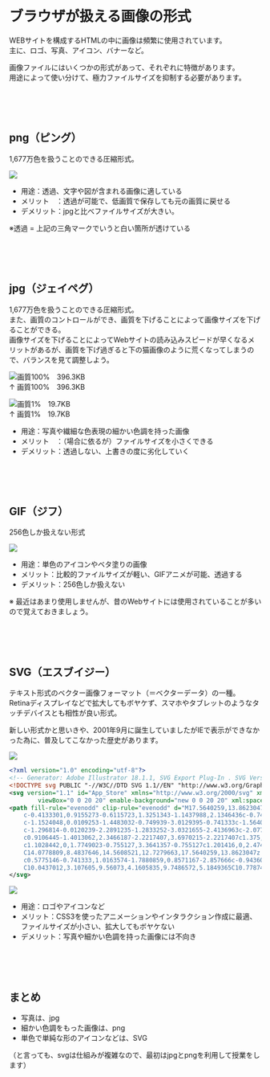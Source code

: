 # ブラウザが扱える画像の形式

WEBサイトを構成するHTMLの中に画像は頻繁に使用されています。  
主に、ロゴ、写真、アイコン、バナーなど。


画像ファイルにはいくつかの形式があって、それぞれに特徴があります。  
用途によって使い分けて、極力ファイルサイズを抑制する必要があります。

<br><br><br>

## png（ピング）

1,677万色を扱うことのできる圧縮形式。


![](https://laro.jp/lesson/images/lesson-html-pngjpgsvg1.png)

- 用途：透過、文字や図が含まれる画像に適している
- メリット　：透過が可能で、低画質で保存しても元の画質に戻せる
- デメリット：jpgと比べファイルサイズが大きい。

※透過 = 上記の三角マークでいうと白い箇所が透けている

<br><br><br>

## jpg（ジェイペグ）

1,677万色を扱うことのできる圧縮形式。  
また、画質のコントロールができ、画質を下げることによって画像サイズを下げることができる。  
画像サイズを下げることによってWebサイトの読み込みスピードが早くなるメリットがあるが、画質を下げ過ぎると下の猫画像のように荒くなってしまうので、バランスを見て調整しよう。


![画質100%　396.3KB](https://laro.jp/lesson/images/lesson-html-pngjpgsvg2.jpg)  
↑ 画質100%　396.3KB

![画質1%　19.7KB](https://laro.jp/lesson/images/lesson-html-pngjpgsvg3.jpg)  
↑ 画質1%　19.7KB

- 用途：写真や繊細な色表現の細かい色調を持った画像
- メリット　：（場合に依るが）ファイルサイズを小さくできる
- デメリット：透過しない、上書きの度に劣化していく

<br><br><br>

## GIF（ジフ）

256色しか扱えない形式

![](https://laro.jp/lesson/images/lesson-html-pngjpgsvg4.png)


- 用途：単色のアイコンやベタ塗りの画像
- メリット：比較的ファイルサイズが軽い、GIFアニメが可能、透過する
- デメリット：256色しか扱えない

※ 最近はあまり使用しませんが、昔のWebサイトには使用されていることが多いので覚えておきましょう。

<br><br><br>

## SVG（エスブイジー）

テキスト形式のベクター画像フォーマット（＝ベクターデータ）の一種。  
Retinaディスプレイなどで拡大してもボヤケず、スマホやタブレットのようなタッチデバイスとも相性が良い形式。

新しい形式かと思いきや、2001年9月に誕生していましたがIEで表示ができなかった為に、普及してこなかった歴史があります。



![](https://laro.jp/lesson/images/lesson-html-pngjpgsvg5.png)



```xml
<?xml version="1.0" encoding="utf-8"?>
<!-- Generator: Adobe Illustrator 18.1.1, SVG Export Plug-In . SVG Version: 6.00 Build 0)  -->
<!DOCTYPE svg PUBLIC "-//W3C//DTD SVG 1.1//EN" "http://www.w3.org/Graphics/SVG/1.1/DTD/svg11.dtd">
<svg version="1.1" id="App_Store" xmlns="http://www.w3.org/2000/svg" xmlns:xlink="http://www.w3.org/1999/xlink" x="0px" y="0px"
        viewBox="0 0 20 20" enable-background="new 0 0 20 20" xml:space="preserve">
<path fill-rule="evenodd" clip-rule="evenodd" d="M17.5640259,13.8623047
    c-0.4133301,0.9155273-0.6115723,1.3251343-1.1437988,2.1346436c-0.7424927,1.1303711-1.7894897,2.5380249-3.086853,2.5500488
    c-1.1524048,0.0109253-1.4483032-0.749939-3.0129395-0.741333c-1.5640259,0.008606-1.8909302,0.755127-3.0438843,0.7442017
    c-1.296814-0.0120239-2.2891235-1.2833252-3.0321655-2.4136963c-2.0770874-3.1607666-2.2941895-6.8709106-1.0131836-8.8428955
    c0.9106445-1.4013062,2.3466187-2.2217407,3.6970215-2.2217407c1.375,0,2.239502,0.7539673,3.3761597,0.7539673
    c1.1028442,0,1.7749023-0.755127,3.3641357-0.755127c1.201416,0,2.4744263,0.6542969,3.3816528,1.7846069
    C14.0778809,8.4837646,14.5608521,12.7279663,17.5640259,13.8623047z M12.4625244,3.8076782
    c0.5775146-0.741333,1.0163574-1.7880859,0.8571167-2.857666c-0.9436035,0.0653076-2.0470581,0.6651611-2.6912842,1.4477539
    C10.0437012,3.107605,9.56073,4.1605835,9.7486572,5.1849365C10.7787476,5.2164917,11.8443604,4.6011963,12.4625244,3.8076782z"/>
</svg>
```


![](https://laro.jp/lesson/images/lesson-html-pngjpgsvg6.svg)



- 用途：ロゴやアイコンなど
- メリット：CSS3を使ったアニメーションやインタラクション作成に最適、ファイルサイズが小さい、拡大してもボヤケない
- デメリット：写真や細かい色調を持った画像には不向き

<br><br><br>

## まとめ


- 写真は、jpg
- 細かい色調をもった画像は、png
- 単色で単純な形のアイコンなどは、SVG

（と言っても、svgは仕組みが複雑なので、最初はjpgとpngを利用して授業をします）


